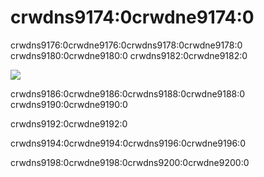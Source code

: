 # crwdns9174:0crwdne9174:0

crwdns9176:0crwdne9176:0crwdns9178:0crwdne9178:0 crwdns9180:0crwdne9180:0 crwdns9182:0crwdne9182:0

![](crwdns9184:0crwdne9184:0)

crwdns9186:0crwdne9186:0crwdns9188:0crwdne9188:0 crwdns9190:0crwdne9190:0


crwdns9192:0crwdne9192:0


crwdns9194:0crwdne9194:0crwdns9196:0crwdne9196:0


crwdns9198:0crwdne9198:0crwdns9200:0crwdne9200:0